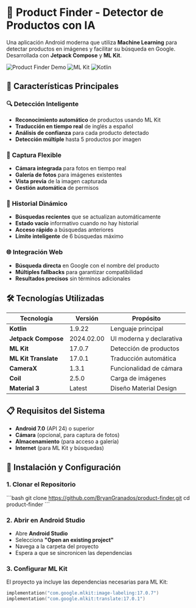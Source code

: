 # 📱 Product Finder - Detector de Productos con IA

Una aplicación Android moderna que utiliza **Machine Learning** para detectar productos en imágenes y facilitar su búsqueda en Google. Desarrollada con **Jetpack Compose** y **ML Kit**.

![Product Finder Demo](https://img.shields.io/badge/Android-Jetpack%20Compose-green)
![ML Kit](https://img.shields.io/badge/ML%20Kit-Image%20Labeling-blue)
![Kotlin](https://img.shields.io/badge/Kotlin-100%25-purple)

## 🚀 **Características Principales**

### 🔍 **Detección Inteligente**
- **Reconocimiento automático** de productos usando ML Kit
- **Traducción en tiempo real** de inglés a español
- **Análisis de confianza** para cada producto detectado
- **Detección múltiple** hasta 5 productos por imagen

### 📸 **Captura Flexible**
- **Cámara integrada** para fotos en tiempo real
- **Galería de fotos** para imágenes existentes
- **Vista previa** de la imagen capturada
- **Gestión automática** de permisos

### 🔄 **Historial Dinámico**
- **Búsquedas recientes** que se actualizan automáticamente
- **Estado vacío** informativo cuando no hay historial
- **Acceso rápido** a búsquedas anteriores
- **Límite inteligente** de 6 búsquedas máximo

### 🌐 **Integración Web**
- **Búsqueda directa** en Google con el nombre del producto
- **Múltiples fallbacks** para garantizar compatibilidad
- **Resultados precisos** sin términos adicionales

## 🛠️ **Tecnologías Utilizadas**

| Tecnología | Versión | Propósito |
|------------|---------|-----------|
| **Kotlin** | 1.9.22 | Lenguaje principal |
| **Jetpack Compose** | 2024.02.00 | UI moderna y declarativa |
| **ML Kit** | 17.0.7 | Detección de productos |
| **ML Kit Translate** | 17.0.1 | Traducción automática |
| **CameraX** | 1.3.1 | Funcionalidad de cámara |
| **Coil** | 2.5.0 | Carga de imágenes |
| **Material 3** | Latest | Diseño Material Design |

## 📋 **Requisitos del Sistema**

- **Android 7.0** (API 24) o superior
- **Cámara** (opcional, para captura de fotos)
- **Almacenamiento** (para acceso a galería)
- **Internet** (para ML Kit y búsquedas)

## 🚀 **Instalación y Configuración**

### **1. Clonar el Repositorio**
\`\`\`bash
git clone https://github.com/BryanGranados/product-finder.git
cd product-finder
\`\`\`

### **2. Abrir en Android Studio**
- Abre **Android Studio**
- Selecciona **"Open an existing project"**
- Navega a la carpeta del proyecto
- Espera a que se sincronicen las dependencias

### **3. Configurar ML Kit**
El proyecto ya incluye las dependencias necesarias para ML Kit:
```kotlin
implementation("com.google.mlkit:image-labeling:17.0.7")
implementation("com.google.mlkit:translate:17.0.1")
